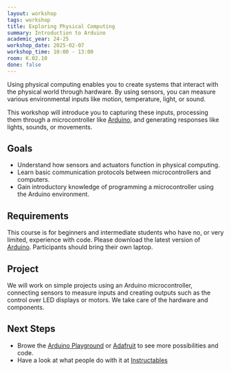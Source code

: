 ```yaml
---
layout: workshop
tags: workshop
title: Exploring Physical Computing
summary: Introduction to Arduino
academic_year: 24-25
workshop_date: 2025-02-07
workshop_time: 10:00 - 13:00
room: K.02.10
done: false
---
```


Using physical computing enables you to create systems that interact with the physical world through hardware. By using sensors, you can measure various environmental inputs like motion, temperature, light, or sound. 

This workshop will introduce you to capturing these inputs, processing them through a microcontroller like [Arduino](https://www.arduino.cc/), and generating responses like lights, sounds, or movements.

## Goals

- Understand how sensors and actuators function in physical computing.
- Learn basic communication protocols between microcontrollers and computers.
- Gain introductory knowledge of programming a microcontroller using the Arduino environment.

## Requirements

This course is for beginners and intermediate students who have no, or very limited, experience with code. Please download the latest version of [Arduino](https://www.arduino.cc/). Participants should bring their own laptop.

## Project

We will work on simple projects using an Arduino microcontroller, connecting sensors to measure inputs and creating outputs such as the control over  LED displays or motors.
We take care of the hardware and components.

## Next Steps

- Browe the [Arduino Playground](https://playground.arduino.cc/) or [Adafruit](https://learn.adafruit.com/)  to see more possibilities and code.
- Have a look at what people do with it at [Instructables](https://www.instructables.com/)
